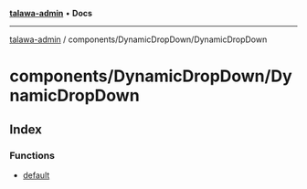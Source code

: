 [**talawa-admin**](../../../README.md) • **Docs**

***

[talawa-admin](../../../modules.md) / components/DynamicDropDown/DynamicDropDown

# components/DynamicDropDown/DynamicDropDown

## Index

### Functions

- [default](functions/default.md)
